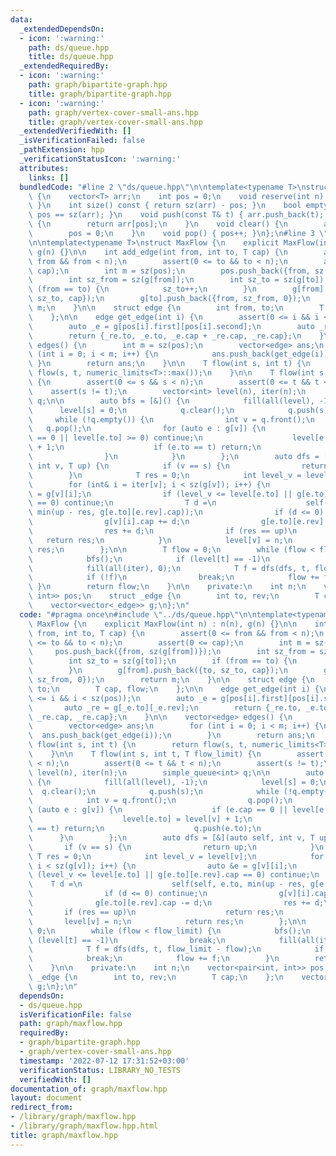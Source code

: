 ```yaml
---
data:
  _extendedDependsOn:
  - icon: ':warning:'
    path: ds/queue.hpp
    title: ds/queue.hpp
  _extendedRequiredBy:
  - icon: ':warning:'
    path: graph/bipartite-graph.hpp
    title: graph/bipartite-graph.hpp
  - icon: ':warning:'
    path: graph/vertex-cover-small-ans.hpp
    title: graph/vertex-cover-small-ans.hpp
  _extendedVerifiedWith: []
  _isVerificationFailed: false
  _pathExtension: hpp
  _verificationStatusIcon: ':warning:'
  attributes:
    links: []
  bundledCode: "#line 2 \"ds/queue.hpp\"\n\ntemplate<typename T>\nstruct simple_queue\
    \ {\n    vector<T> arr;\n    int pos = 0;\n    void reserve(int n) { arr.reserve(n);\
    \ }\n    int size() const { return sz(arr) - pos; }\n    bool empty() { return\
    \ pos == sz(arr); }\n    void push(const T& t) { arr.push_back(t); }\n    T& front()\
    \ {\n        return arr[pos];\n    }\n    void clear() {\n        arr.clear();\n\
    \        pos = 0;\n    }\n    void pop() { pos++; }\n};\n#line 3 \"graph/maxflow.hpp\"\
    \n\ntemplate<typename T>\nstruct MaxFlow {\n    explicit MaxFlow(int n) : n(n),\
    \ g(n) {}\n\n    int add_edge(int from, int to, T cap) {\n        assert(0 <=\
    \ from && from < n);\n        assert(0 <= to && to < n);\n        assert(0 <=\
    \ cap);\n        int m = sz(pos);\n        pos.push_back({from, sz(g[from])});\n\
    \        int sz_from = sz(g[from]);\n        int sz_to = sz(g[to]);\n        if\
    \ (from == to) {\n            sz_to++;\n        }\n        g[from].push_back({to,\
    \ sz_to, cap});\n        g[to].push_back({from, sz_from, 0});\n        return\
    \ m;\n    }\n\n    struct edge {\n        int from, to;\n        T cap, flow;\n\
    \    };\n\n    edge get_edge(int i) {\n        assert(0 <= i && i < sz(pos));\n\
    \        auto _e = g[pos[i].first][pos[i].second];\n        auto _re = g[_e.to][_e.rev];\n\
    \        return {_re.to, _e.to, _e.cap + _re.cap, _re.cap};\n    }\n\n    vector<edge>\
    \ edges() {\n        int m = sz(pos);\n        vector<edge> ans;\n        for\
    \ (int i = 0; i < m; i++) {\n            ans.push_back(get_edge(i));\n       \
    \ }\n        return ans;\n    }\n\n    T flow(int s, int t) {\n        return\
    \ flow(s, t, numeric_limits<T>::max());\n    }\n\n    T flow(int s, int t, T flow_limit)\
    \ {\n        assert(0 <= s && s < n);\n        assert(0 <= t && t < n);\n    \
    \    assert(s != t);\n        vector<int> level(n), iter(n);\n        simple_queue<int>\
    \ q;\n\n        auto bfs = [&]() {\n            fill(all(level), -1);\n      \
    \      level[s] = 0;\n            q.clear();\n            q.push(s);\n       \
    \     while (!q.empty()) {\n                int v = q.front();\n             \
    \   q.pop();\n                for (auto e : g[v]) {\n                    if (e.cap\
    \ == 0 || level[e.to] >= 0) continue;\n                    level[e.to] = level[v]\
    \ + 1;\n                    if (e.to == t) return;\n                    q.push(e.to);\n\
    \                }\n            }\n        };\n        auto dfs = [&](auto self,\
    \ int v, T up) {\n            if (v == s) {\n                return up;\n    \
    \        }\n            T res = 0;\n            int level_v = level[v];\n    \
    \        for (int& i = iter[v]; i < sz(g[v]); i++) {\n                auto &e\
    \ = g[v][i];\n                if (level_v <= level[e.to] || g[e.to][e.rev].cap\
    \ == 0) continue;\n                T d =\n                    self(self, e.to,\
    \ min(up - res, g[e.to][e.rev].cap));\n                if (d <= 0) continue;\n\
    \                g[v][i].cap += d;\n                g[e.to][e.rev].cap -= d;\n\
    \                res += d;\n                if (res == up)\n                 \
    \   return res;\n            }\n            level[v] = n;\n            return\
    \ res;\n        };\n\n        T flow = 0;\n        while (flow < flow_limit) {\n\
    \            bfs();\n            if (level[t] == -1)\n                break;\n\
    \            fill(all(iter), 0);\n            T f = dfs(dfs, t, flow_limit - flow);\n\
    \            if (!f)\n                break;\n            flow += f;\n       \
    \ }\n        return flow;\n    }\n\n    private:\n    int n;\n    vector<pair<int,\
    \ int>> pos;\n    struct _edge {\n        int to, rev;\n        T cap;\n    };\n\
    \    vector<vector<_edge>> g;\n};\n"
  code: "#pragma once\n#include \"../ds/queue.hpp\"\n\ntemplate<typename T>\nstruct\
    \ MaxFlow {\n    explicit MaxFlow(int n) : n(n), g(n) {}\n\n    int add_edge(int\
    \ from, int to, T cap) {\n        assert(0 <= from && from < n);\n        assert(0\
    \ <= to && to < n);\n        assert(0 <= cap);\n        int m = sz(pos);\n   \
    \     pos.push_back({from, sz(g[from])});\n        int sz_from = sz(g[from]);\n\
    \        int sz_to = sz(g[to]);\n        if (from == to) {\n            sz_to++;\n\
    \        }\n        g[from].push_back({to, sz_to, cap});\n        g[to].push_back({from,\
    \ sz_from, 0});\n        return m;\n    }\n\n    struct edge {\n        int from,\
    \ to;\n        T cap, flow;\n    };\n\n    edge get_edge(int i) {\n        assert(0\
    \ <= i && i < sz(pos));\n        auto _e = g[pos[i].first][pos[i].second];\n \
    \       auto _re = g[_e.to][_e.rev];\n        return {_re.to, _e.to, _e.cap +\
    \ _re.cap, _re.cap};\n    }\n\n    vector<edge> edges() {\n        int m = sz(pos);\n\
    \        vector<edge> ans;\n        for (int i = 0; i < m; i++) {\n          \
    \  ans.push_back(get_edge(i));\n        }\n        return ans;\n    }\n\n    T\
    \ flow(int s, int t) {\n        return flow(s, t, numeric_limits<T>::max());\n\
    \    }\n\n    T flow(int s, int t, T flow_limit) {\n        assert(0 <= s && s\
    \ < n);\n        assert(0 <= t && t < n);\n        assert(s != t);\n        vector<int>\
    \ level(n), iter(n);\n        simple_queue<int> q;\n\n        auto bfs = [&]()\
    \ {\n            fill(all(level), -1);\n            level[s] = 0;\n          \
    \  q.clear();\n            q.push(s);\n            while (!q.empty()) {\n    \
    \            int v = q.front();\n                q.pop();\n                for\
    \ (auto e : g[v]) {\n                    if (e.cap == 0 || level[e.to] >= 0) continue;\n\
    \                    level[e.to] = level[v] + 1;\n                    if (e.to\
    \ == t) return;\n                    q.push(e.to);\n                }\n      \
    \      }\n        };\n        auto dfs = [&](auto self, int v, T up) {\n     \
    \       if (v == s) {\n                return up;\n            }\n           \
    \ T res = 0;\n            int level_v = level[v];\n            for (int& i = iter[v];\
    \ i < sz(g[v]); i++) {\n                auto &e = g[v][i];\n                if\
    \ (level_v <= level[e.to] || g[e.to][e.rev].cap == 0) continue;\n            \
    \    T d =\n                    self(self, e.to, min(up - res, g[e.to][e.rev].cap));\n\
    \                if (d <= 0) continue;\n                g[v][i].cap += d;\n  \
    \              g[e.to][e.rev].cap -= d;\n                res += d;\n         \
    \       if (res == up)\n                    return res;\n            }\n     \
    \       level[v] = n;\n            return res;\n        };\n\n        T flow =\
    \ 0;\n        while (flow < flow_limit) {\n            bfs();\n            if\
    \ (level[t] == -1)\n                break;\n            fill(all(iter), 0);\n\
    \            T f = dfs(dfs, t, flow_limit - flow);\n            if (!f)\n    \
    \            break;\n            flow += f;\n        }\n        return flow;\n\
    \    }\n\n    private:\n    int n;\n    vector<pair<int, int>> pos;\n    struct\
    \ _edge {\n        int to, rev;\n        T cap;\n    };\n    vector<vector<_edge>>\
    \ g;\n};\n"
  dependsOn:
  - ds/queue.hpp
  isVerificationFile: false
  path: graph/maxflow.hpp
  requiredBy:
  - graph/bipartite-graph.hpp
  - graph/vertex-cover-small-ans.hpp
  timestamp: '2022-07-12 17:31:52+03:00'
  verificationStatus: LIBRARY_NO_TESTS
  verifiedWith: []
documentation_of: graph/maxflow.hpp
layout: document
redirect_from:
- /library/graph/maxflow.hpp
- /library/graph/maxflow.hpp.html
title: graph/maxflow.hpp
---
```

